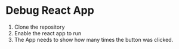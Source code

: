 # Debug React App

1. Clone the repository
2. Enable the react app to run
3. The App needs to show how many times the button was clicked.